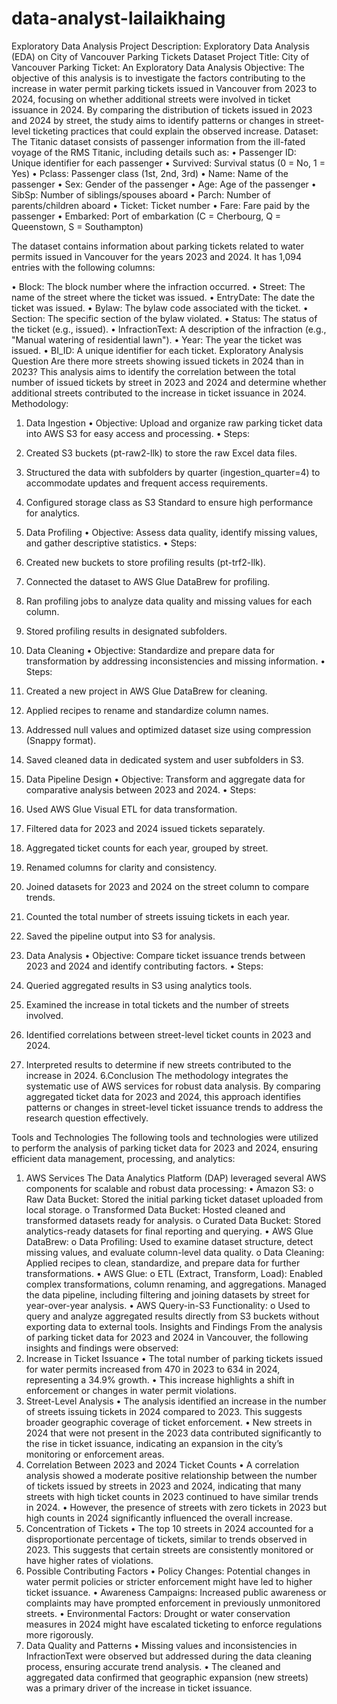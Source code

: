 # data-analyst-lailaikhaing
Exploratory Data Analysis
Project Description: Exploratory Data Analysis (EDA) on City of Vancouver Parking Tickets Dataset
Project Title: City of Vancouver Parking Ticket: An Exploratory Data Analysis
Objective: The objective of this analysis is to investigate the factors contributing to the increase in water permit parking tickets issued in Vancouver from 2023 to 2024, focusing on whether additional streets were involved in ticket issuance in 2024. By comparing the distribution of tickets issued in 2023 and 2024 by street, the study aims to identify patterns or changes in street-level ticketing practices that could explain the observed increase.
Dataset: The Titanic dataset consists of passenger information from the ill-fated voyage of the RMS Titanic, including details such as:
•	Passenger ID: Unique identifier for each passenger
•	Survived: Survival status (0 = No, 1 = Yes)
•	Pclass: Passenger class (1st, 2nd, 3rd)
•	Name: Name of the passenger
•	Sex: Gender of the passenger
•	Age: Age of the passenger
•	SibSp: Number of siblings/spouses aboard
•	Parch: Number of parents/children aboard
•	Ticket: Ticket number
•	Fare: Fare paid by the passenger
•	Embarked: Port of embarkation (C = Cherbourg, Q = Queenstown, S = Southampton)

The dataset contains information about parking tickets related to water permits issued in Vancouver for the years 2023 and 2024. It has 1,094 entries with the following columns:

•	Block: The block number where the infraction occurred.
•	Street: The name of the street where the ticket was issued.
•	EntryDate: The date the ticket was issued.
•	Bylaw: The bylaw code associated with the ticket.
•	Section: The specific section of the bylaw violated.
•	Status: The status of the ticket (e.g., issued).
•	InfractionText: A description of the infraction (e.g., "Manual watering of residential lawn").
•	Year: The year the ticket was issued.
•	BI_ID: A unique identifier for each ticket.
Exploratory Analysis Question
Are there more streets showing issued tickets in 2024 than in 2023?
This analysis aims to identify the correlation between the total number of issued tickets by street in 2023 and 2024 and determine whether additional streets contributed to the increase in ticket issuance in 2024.
Methodology:
1. Data Ingestion
•	Objective: Upload and organize raw parking ticket data into AWS S3 for easy access and processing.
•	Steps:
1.	Created S3 buckets (pt-raw2-llk) to store the raw Excel data files.
2.	Structured the data with subfolders by quarter (ingestion_quarter=4) to accommodate updates and frequent access requirements.
3.	Configured storage class as S3 Standard to ensure high performance for analytics.
2. Data Profiling
•	Objective: Assess data quality, identify missing values, and gather descriptive statistics.
•	Steps:
1.	Created new buckets to store profiling results (pt-trf2-llk).
2.	Connected the dataset to AWS Glue DataBrew for profiling.
3.	Ran profiling jobs to analyze data quality and missing values for each column.
4.	Stored profiling results in designated subfolders.
3. Data Cleaning
•	Objective: Standardize and prepare data for transformation by addressing inconsistencies and missing information.
•	Steps:
1.	Created a new project in AWS Glue DataBrew for cleaning.
2.	Applied recipes to rename and standardize column names.
3.	Addressed null values and optimized dataset size using compression (Snappy format).
4.	Saved cleaned data in dedicated system and user subfolders in S3.

4. Data Pipeline Design
•	Objective: Transform and aggregate data for comparative analysis between 2023 and 2024.
•	Steps:
1.	Used AWS Glue Visual ETL for data transformation.
2.	Filtered data for 2023 and 2024 issued tickets separately.
3.	Aggregated ticket counts for each year, grouped by street.
4.	Renamed columns for clarity and consistency.
5.	Joined datasets for 2023 and 2024 on the street column to compare trends.
6.	Counted the total number of streets issuing tickets in each year.
7.	Saved the pipeline output into S3 for analysis.

5. Data Analysis
•	Objective: Compare ticket issuance trends between 2023 and 2024 and identify contributing factors.
•	Steps:
1.	Queried aggregated results in S3 using analytics tools.
2.	Examined the increase in total tickets and the number of streets involved.
3.	Identified correlations between street-level ticket counts in 2023 and 2024.
4.	Interpreted results to determine if new streets contributed to the increase in 2024.
6.Conclusion
The methodology integrates the systematic use of AWS services for robust data analysis. By comparing aggregated ticket data for 2023 and 2024, this approach identifies patterns or changes in street-level ticket issuance trends to address the research question effectively.

Tools and Technologies
The following tools and technologies were utilized to perform the analysis of parking ticket data for 2023 and 2024, ensuring efficient data management, processing, and analytics:

1. AWS Services
The Data Analytics Platform (DAP) leveraged several AWS components for scalable and robust data processing:
•	Amazon S3:
o	Raw Data Bucket: Stored the initial parking ticket dataset uploaded from local storage.
o	Transformed Data Bucket: Hosted cleaned and transformed datasets ready for analysis.
o	Curated Data Bucket: Stored analytics-ready datasets for final reporting and querying.
•	AWS Glue DataBrew:
o	Data Profiling: Used to examine dataset structure, detect missing values, and evaluate column-level data quality.
o	Data Cleaning: Applied recipes to clean, standardize, and prepare data for further transformations.
•	AWS Glue:
o	ETL (Extract, Transform, Load): Enabled complex transformations, column renaming, and aggregations. Managed the data pipeline, including filtering and joining datasets by street for year-over-year analysis.
•	AWS Query-in-S3 Functionality:
o	Used to query and analyze aggregated results directly from S3 buckets without exporting data to external tools.
Insights and Findings
From the analysis of parking ticket data for 2023 and 2024 in Vancouver, the following insights and findings were observed:
1. Increase in Ticket Issuance
•	The total number of parking tickets issued for water permits increased from 470 in 2023 to 634 in 2024, representing a 34.9% growth.
•	This increase highlights a shift in enforcement or changes in water permit violations.
2. Street-Level Analysis
•	The analysis identified an increase in the number of streets issuing tickets in 2024 compared to 2023. This suggests broader geographic coverage of ticket enforcement.
•	New streets in 2024 that were not present in the 2023 data contributed significantly to the rise in ticket issuance, indicating an expansion in the city’s monitoring or enforcement areas.
3. Correlation Between 2023 and 2024 Ticket Counts
•	A correlation analysis showed a moderate positive relationship between the number of tickets issued by streets in 2023 and 2024, indicating that many streets with high ticket counts in 2023 continued to have similar trends in 2024.
•	However, the presence of streets with zero tickets in 2023 but high counts in 2024 significantly influenced the overall increase.
4. Concentration of Tickets
•	The top 10 streets in 2024 accounted for a disproportionate percentage of tickets, similar to trends observed in 2023. This suggests that certain streets are consistently monitored or have higher rates of violations.
5. Possible Contributing Factors
•	Policy Changes: Potential changes in water permit policies or stricter enforcement might have led to higher ticket issuance.
•	Awareness Campaigns: Increased public awareness or complaints may have prompted enforcement in previously unmonitored streets.
•	Environmental Factors: Drought or water conservation measures in 2024 might have escalated ticketing to enforce regulations more rigorously.
6. Data Quality and Patterns
•	Missing values and inconsistencies in InfractionText were observed but addressed during the data cleaning process, ensuring accurate trend analysis.
•	The cleaned and aggregated data confirmed that geographic expansion (new streets) was a primary driver of the increase in ticket issuance.

